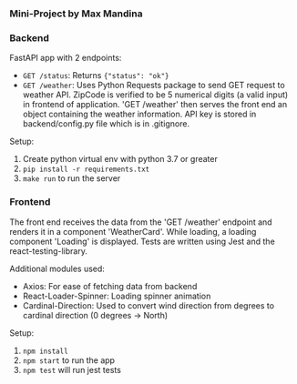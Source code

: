 ### Mini-Project by Max Mandina

### Backend
FastAPI app with 2 endpoints:
- `GET /status`: Returns `{"status": "ok"}`
- `GET /weather`: Uses Python Requests package to send GET request to weather API. ZipCode is verified to be 5 numerical digits (a valid input) in frontend of application. 'GET /weather' then serves the front end an object containing the weather information. API key is stored in backend/config.py file which is in .gitignore.

Setup:
1. Create python virtual env with python 3.7 or greater
2. `pip install -r requirements.txt`
3. `make run` to run the server

### Frontend
The front end receives the data from the 'GET /weather' endpoint and renders it in a component 'WeatherCard'. While loading, a loading component 'Loading' is displayed. Tests are written using Jest and the react-testing-library.

Additional modules used:
- Axios: For ease of fetching data from backend
- React-Loader-Spinner: Loading spinner animation
- Cardinal-Direction: Used to convert wind direction from degrees to cardinal direction (0 degrees -> North)

Setup:
1. `npm install`
2. `npm start` to run the app
3. `npm test` will run jest tests